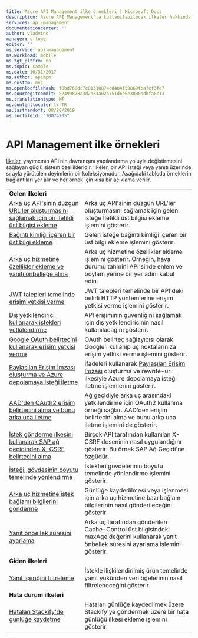 ```yaml
---
title: Azure API Management ilke örnekleri | Microsoft Docs
description: Azure API Management'ta kullanılabilecek ilkeler hakkında bilgi edinin.
services: api-management
documentationcenter: ''
author: vladvino
manager: cflower
editor: ''
ms.service: api-management
ms.workload: mobile
ms.tgt_pltfrm: na
ms.topic: sample
ms.date: 10/31/2017
ms.author: apimpm
ms.custom: mvc
ms.openlocfilehash: f8bd768dc7c01310874cd484f59869fbafcf3fe7
ms.sourcegitcommit: 82499878a3d2a33a02a751d6e6e3800adbfa8c13
ms.translationtype: MT
ms.contentlocale: tr-TR
ms.lasthandoff: 08/28/2019
ms.locfileid: "70074205"
---
```

# <a name="api-management-policy-samples"></a>API Management ilke örnekleri

[İlkeler](api-management-howto-policies.md), yayımcının API’nin davranışını yapılandırma yoluyla değiştirmesini sağlayan güçlü sistem özellikleridir. İlkeler, bir API isteği veya yanıtı üzerinde sırayla yürütülen deyimlerin bir koleksiyonudur. Aşağıdaki tabloda örneklerin bağlantıları yer alır ve her örnek için kısa bir açıklama verilir.

|                                                                                                                                                                      |                                                                                                                                                                                                                             |
| -------------------------------------------------------------------------------------------------------------------------------------------------------------------- | --------------------------------------------------------------------------------------------------------------------------------------------------------------------------------------------------------------------------- |
| **Gelen ilkeleri**                                                                                                                                                 |                                                                                                                                                                                                                             |
| [Arka uç API'sinin düzgün URL'ler oluşturmasını sağlamak için bir İletildi üst bilgisi ekleme](./policies/set-header-to-enable-backend-to-construct-urls.md?toc=api-management/toc.json) | Arka uç API'sinin düzgün URL'ler oluşturmasını sağlamak için gelen isteğe İletildi üst bilgisi ekleme işlemini gösterir.                                                                                                        |
| [Bağıntı kimliği içeren bir üst bilgi ekleme](./policies/add-correlation-id.md?toc=api-management/toc.json)                                                             | Gelen isteğe bağıntı kimliği içeren bir üst bilgi ekleme işlemini gösterir.                                                                                                                                        |
| [Arka uç hizmetine özellikler ekleme ve yanıtı önbelleğe alma](./policies/cache-response.md?toc=api-management/toc.json)                                             | Arka uç hizmetine özellikler ekleme işlemini gösterir. Örneğin, hava durumu tahmini API'sinde enlem ve boylam yerine bir yer adını kabul edin.                                                                    |
| [JWT talepleri temelinde erişim yetkisi verme](./policies/authorize-request-based-on-jwt-claims.md?toc=api-management/toc.json)                                              | JWT talepleri temelinde bir API'deki belirli HTTP yöntemlerine erişim yetkisi verme işlemini gösterir.                                                                                                                                       |
| [Dış yetkilendirici kullanarak istekleri yetkilendirme](./policies/authorize-request-using-external-authorizer.md)                                                   | API erişiminin güvenliğini sağlamak için dış yetkilendiricinin nasıl kullanılacağını gösterir.                                                                                                                                                               |
| [Google OAuth belirtecini kullanarak erişim yetkisi verme](./policies/use-google-as-oauth-token-provider.md?toc=api-management/toc.json)                                            | OAuth belirteç sağlayıcısı olarak Google'ı kullanıp uç noktalarınıza erişim yetkisi verme işlemini gösterir.                                                                                                                                    |
| [Paylaşılan Erişim İmzası oluşturma ve Azure depolamaya isteği iletme](./policies/generate-shared-access-signature.md?toc=api-management/toc.json)                  | İfadeleri kullanarak [Paylaşılan Erişim İmzası](https://docs.microsoft.com/azure/storage/storage-dotnet-shared-access-signature-part-1) oluşturma ve rewrite-uri ilkesiyle Azure depolamaya isteği iletme işlemlerini gösterir. |
| [AAD'den OAuth2 erişim belirtecini alma ve bunu arka uca iletme](./policies/use-oauth2-for-authorization.md?toc=api-management/toc.json)                             | Ağ geçidiyle arka uç arasındaki yetkilendirme için OAuth2 kullanma örneği sağlar. AAD'den erişim belirtecini alma ve bunu arka uca iletme işlemini de gösterir.                                                    |
| [İstek gönderme ilkesini kullanarak SAP ağ geçidinden X-CSRF belirtecini alma](./policies/get-x-csrf-token-from-sap-gateway.md?toc=api-management/toc.json)                           | Birçok API tarafından kullanılan X-CSRF deseninin nasıl uygulandığını gösterir. Bu örnek SAP Ağ Geçidi'ne özgüdür.                                                                                                                           |
| [İsteği, gövdesinin boyutu temelinde yönlendirme](./policies/route-requests-based-on-size.md?toc=api-management/toc.json)                                            | İstekleri gövdelerinin boyutu temelinde yönlendirme işlemini gösterir.                                                                                                                                                       |
| [Arka uç hizmetine istek bağlamı bilgilerini gönderme](./policies/send-request-context-info-to-backend-service.md?toc=api-management/toc.json)                    | Günlüğe kaydedilmesi veya işlenmesi için arka uç hizmetine bazı bağlam bilgilerinin nasıl gönderileceğini gösterir.                                                                                                                                |
| [Yanıt önbellek süresini ayarlama](./policies/set-cache-duration.md?toc=api-management/toc.json)                                                                          | Arka uç tarafından gönderilen Cache-Control üst bilgisindeki maxAge değerini kullanarak yanıt önbellek süresini ayarlama işlemini gösterir.                                                                                                             |
| **Giden ilkeleri**                                                                                                                                                |                                                                                                                                                                                                                             |
| [Yanıt içeriğini filtreleme](./policies/filter-response-content.md?toc=api-management/toc.json)                                                                         | İstekle ilişkilendirilmiş ürün temelinde yanıt yükünden veri öğelerinin nasıl filtreleneceğini gösterir.                                                                                                        |
| **Hata durum ilkeleri**                                                                                                                                                |                                                                                                                                                                                                                             |
| [Hataları Stackify'de günlüğe kaydetme](./policies/log-errors-to-stackify.md?toc=api-management/toc.json)                                                                           | Hataları günlüğe kaydedilmek üzere Stackify'ye göndermek üzere bir hata günlüğü ilkesi ekleme işlemini gösterir.                                                                                                                                            |
